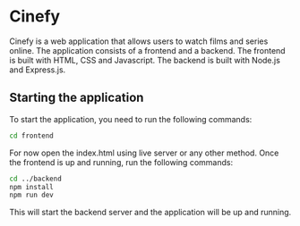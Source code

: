 # Cinefy

Cinefy is a web application that allows users to watch films and series online.
The application consists of a frontend and a backend. The frontend is built with HTML, CSS and Javascript.
The backend is built with Node.js and Express.js.

## Starting the application

To start the application, you need to run the following commands:

```bash
cd frontend
```

For now open the index.html using live server or any other method.
Once the frontend is up and running, run the following commands:

```bash
cd ../backend
npm install
npm run dev
```

This will start the backend server and the application will be up and running.